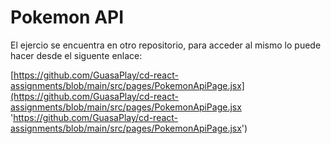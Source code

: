 # Pokemon API

El ejercio se encuentra en otro repositorio, para acceder al mismo lo puede hacer desde el siguente enlace:

[https://github.com/GuasaPlay/cd-react-assignments/blob/main/src/pages/PokemonApiPage.jsx](https://github.com/GuasaPlay/cd-react-assignments/blob/main/src/pages/PokemonApiPage.jsx 'https://github.com/GuasaPlay/cd-react-assignments/blob/main/src/pages/PokemonApiPage.jsx')
